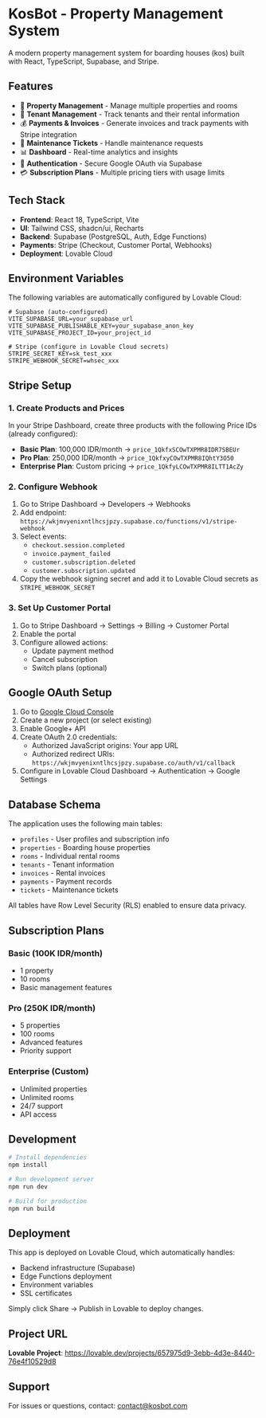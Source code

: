 # KosBot - Property Management System

A modern property management system for boarding houses (kos) built with React, TypeScript, Supabase, and Stripe.

## Features

- 🏢 **Property Management** - Manage multiple properties and rooms
- 👥 **Tenant Management** - Track tenants and their rental information
- 💰 **Payments & Invoices** - Generate invoices and track payments with Stripe integration
- 🎫 **Maintenance Tickets** - Handle maintenance requests
- 📊 **Dashboard** - Real-time analytics and insights
- 🔐 **Authentication** - Secure Google OAuth via Supabase
- 💳 **Subscription Plans** - Multiple pricing tiers with usage limits

## Tech Stack

- **Frontend**: React 18, TypeScript, Vite
- **UI**: Tailwind CSS, shadcn/ui, Recharts
- **Backend**: Supabase (PostgreSQL, Auth, Edge Functions)
- **Payments**: Stripe (Checkout, Customer Portal, Webhooks)
- **Deployment**: Lovable Cloud

## Environment Variables

The following variables are automatically configured by Lovable Cloud:

```env
# Supabase (auto-configured)
VITE_SUPABASE_URL=your_supabase_url
VITE_SUPABASE_PUBLISHABLE_KEY=your_supabase_anon_key
VITE_SUPABASE_PROJECT_ID=your_project_id

# Stripe (configure in Lovable Cloud secrets)
STRIPE_SECRET_KEY=sk_test_xxx
STRIPE_WEBHOOK_SECRET=whsec_xxx
```

## Stripe Setup

### 1. Create Products and Prices

In your Stripe Dashboard, create three products with the following Price IDs (already configured):

- **Basic Plan**: 100,000 IDR/month → `price_1QkfxSCOwTXPMR8IDR7SBEUr`
- **Pro Plan**: 250,000 IDR/month → `price_1QkfxyCOwTXPMR8IQhtY3O50`
- **Enterprise Plan**: Custom pricing → `price_1QkfyLCOwTXPMR8ILTT1AcZy`

### 2. Configure Webhook

1. Go to Stripe Dashboard → Developers → Webhooks
2. Add endpoint: `https://wkjmvyenixntlhcsjpzy.supabase.co/functions/v1/stripe-webhook`
3. Select events:
   - `checkout.session.completed`
   - `invoice.payment_failed`
   - `customer.subscription.deleted`
   - `customer.subscription.updated`
4. Copy the webhook signing secret and add it to Lovable Cloud secrets as `STRIPE_WEBHOOK_SECRET`

### 3. Set Up Customer Portal

1. Go to Stripe Dashboard → Settings → Billing → Customer Portal
2. Enable the portal
3. Configure allowed actions:
   - Update payment method
   - Cancel subscription
   - Switch plans (optional)

## Google OAuth Setup

1. Go to [Google Cloud Console](https://console.cloud.google.com/)
2. Create a new project (or select existing)
3. Enable Google+ API
4. Create OAuth 2.0 credentials:
   - Authorized JavaScript origins: Your app URL
   - Authorized redirect URIs: `https://wkjmvyenixntlhcsjpzy.supabase.co/auth/v1/callback`
5. Configure in Lovable Cloud Dashboard → Authentication → Google Settings

## Database Schema

The application uses the following main tables:

- `profiles` - User profiles and subscription info
- `properties` - Boarding house properties
- `rooms` - Individual rental rooms
- `tenants` - Tenant information
- `invoices` - Rental invoices
- `payments` - Payment records
- `tickets` - Maintenance tickets

All tables have Row Level Security (RLS) enabled to ensure data privacy.

## Subscription Plans

### Basic (100K IDR/month)
- 1 property
- 10 rooms
- Basic management features

### Pro (250K IDR/month)
- 5 properties
- 100 rooms
- Advanced features
- Priority support

### Enterprise (Custom)
- Unlimited properties
- Unlimited rooms
- 24/7 support
- API access

## Development

```bash
# Install dependencies
npm install

# Run development server
npm run dev

# Build for production
npm run build
```

## Deployment

This app is deployed on Lovable Cloud, which automatically handles:
- Backend infrastructure (Supabase)
- Edge Functions deployment
- Environment variables
- SSL certificates

Simply click Share → Publish in Lovable to deploy changes.

## Project URL

**Lovable Project**: https://lovable.dev/projects/657975d9-3ebb-4d3e-8440-76e4f10529d8

## Support

For issues or questions, contact: contact@kosbot.com
